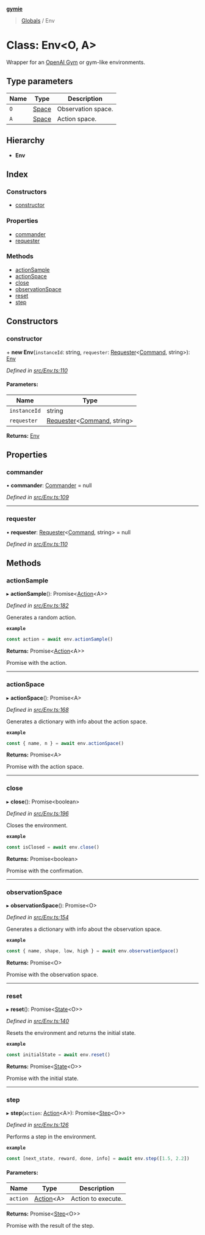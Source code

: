 **[gymie](../README.md)**

> [Globals](../globals.md) / Env

# Class: Env\<O, A>

Wrapper for an [OpenAI Gym](https://gym.openai.com/envs/) or gym-like environments.

## Type parameters

Name | Type | Description |
------ | ------ | ------ |
`O` | [Space](../interfaces/space.md) | Observation space. |
`A` | [Space](../interfaces/space.md) | Action space.  |

## Hierarchy

* **Env**

## Index

### Constructors

* [constructor](env.md#constructor)

### Properties

* [commander](env.md#commander)
* [requester](env.md#requester)

### Methods

* [actionSample](env.md#actionsample)
* [actionSpace](env.md#actionspace)
* [close](env.md#close)
* [observationSpace](env.md#observationspace)
* [reset](env.md#reset)
* [step](env.md#step)

## Constructors

### constructor

\+ **new Env**(`instanceId`: string, `requester`: [Requester](requester.md)\<[Command](../interfaces/command.md), string>): [Env](env.md)

*Defined in [src/Env.ts:110](https://github.com/jscriptcoder/Gymie-Client/blob/89194c5/src/Env.ts#L110)*

#### Parameters:

Name | Type |
------ | ------ |
`instanceId` | string |
`requester` | [Requester](requester.md)\<[Command](../interfaces/command.md), string> |

**Returns:** [Env](env.md)

## Properties

### commander

•  **commander**: [Commander](commander.md) = null

*Defined in [src/Env.ts:109](https://github.com/jscriptcoder/Gymie-Client/blob/89194c5/src/Env.ts#L109)*

___

### requester

•  **requester**: [Requester](requester.md)\<[Command](../interfaces/command.md), string> = null

*Defined in [src/Env.ts:110](https://github.com/jscriptcoder/Gymie-Client/blob/89194c5/src/Env.ts#L110)*

## Methods

### actionSample

▸ **actionSample**(): Promise\<[Action](../globals.md#action)\<A>>

*Defined in [src/Env.ts:182](https://github.com/jscriptcoder/Gymie-Client/blob/89194c5/src/Env.ts#L182)*

Generates a random action.

**`example`** 
```ts
const action = await env.actionSample()
```

**Returns:** Promise\<[Action](../globals.md#action)\<A>>

Promise with the action.

___

### actionSpace

▸ **actionSpace**(): Promise\<A>

*Defined in [src/Env.ts:168](https://github.com/jscriptcoder/Gymie-Client/blob/89194c5/src/Env.ts#L168)*

Generates a dictionary with info about the action space.

**`example`** 
```ts
const { name, n } = await env.actionSpace()
```

**Returns:** Promise\<A>

Promise with the action space.

___

### close

▸ **close**(): Promise\<boolean>

*Defined in [src/Env.ts:196](https://github.com/jscriptcoder/Gymie-Client/blob/89194c5/src/Env.ts#L196)*

Closes the environment.

**`example`** 
```ts
const isClosed = await env.close()
```

**Returns:** Promise\<boolean>

Promise with the confirmation.

___

### observationSpace

▸ **observationSpace**(): Promise\<O>

*Defined in [src/Env.ts:154](https://github.com/jscriptcoder/Gymie-Client/blob/89194c5/src/Env.ts#L154)*

Generates a dictionary with info about the observation space.

**`example`** 
```ts
const { name, shape, low, high } = await env.observationSpace()
```

**Returns:** Promise\<O>

Promise with the observation space.

___

### reset

▸ **reset**(): Promise\<[State](../globals.md#state)\<O>>

*Defined in [src/Env.ts:140](https://github.com/jscriptcoder/Gymie-Client/blob/89194c5/src/Env.ts#L140)*

Resets the environment and returns the initial state.

**`example`** 
```ts
const initialState = await env.reset()
```

**Returns:** Promise\<[State](../globals.md#state)\<O>>

Promise with the initial state.

___

### step

▸ **step**(`action`: [Action](../globals.md#action)\<A>): Promise\<[Step](../globals.md#step)\<O>>

*Defined in [src/Env.ts:126](https://github.com/jscriptcoder/Gymie-Client/blob/89194c5/src/Env.ts#L126)*

Performs a step in the environment.

**`example`** 
```ts
const [next_state, reward, done, info] = await env.step([1.5, 2.2])
```

#### Parameters:

Name | Type | Description |
------ | ------ | ------ |
`action` | [Action](../globals.md#action)\<A> | Action to execute. |

**Returns:** Promise\<[Step](../globals.md#step)\<O>>

Promise with the result of the step.
